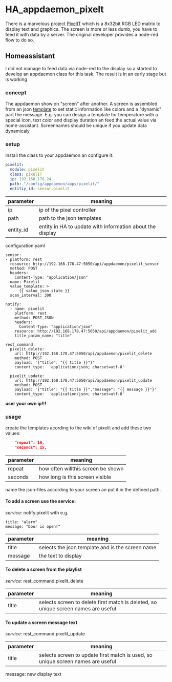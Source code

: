 # HA_appdaemon_pixelt
There is a marvelous project [PixelIT](https://www.bastelbunker.de/pixel-it/) which is a 8x32bit RGB LED matrix to display text and graphics. The screen is more or less dumb, you have to feed it with data by a server.
The original developer provides a node-red flow to do so.

## Homeassistant
I did not manage to feed data via node-red to the display so a started to develop an appdaemon class for this task. The result is in an early stage but is working

### concept

The appdaemon show on "screen" after another. A screen is assembled from an json [template](https://wiki.dietru.de/books/pixel-it/page/apiscreen) to set static information like colors and a "dynamic" part the message. E.g. you can design a template for temperature with a special icon, text color and display duration an feed the actual value via home-assistant. Screennames should be unique if you update data dynamicaly

### setup

Install the class to  your appdaemon an configure it:

```yaml
pixelit:
  module: pixelit
  class: pixelIT
  ip: 192.168.178.24
  path: "/config/appdaemon/apps/pixelit/"
  entitiy_id: sensor.pixelit
```
parameter | meaning
----------|----------
ip|ip of the pixel controller
path|path to the json templates
entity_id| entity in HA to update with information about the display

configuration.yaml
```
sensor:
- platform: rest
  resource: http://192.168.178.47:5050/api/appdaemon/pixelit_sensor
  method: POST
  headers:
    Content-Type: "application/json"
  name: Pixelit
  value_template: > 
      {{ value_json.state }}
  scan_interval: 300

notify:
  - name: pixelit
    platform: rest
    method: POST_JSON
    headers:
      Content-Type: "application/json"
    resource: http://192.168.178.47:5050/api/appdaemon/pixelit_add
    title_param_name: "title"

rest_command:
  pixelit_delete:
    url: http://192.168.178.47:5050/api/appdaemon/pixelit_delete
    method: POST
    payload: '{"title": "{{ title }}"}'
    content_type:  'application/json; charset=utf-8'

  pixelit_update:
    url: http://192.168.178.47:5050/api/appdaemon/pixelit_update
    method: POST
    payload: '{"title": "{{ title }}","message": "{{ message }}"}'
    content_type:  'application/json; charset=utf-8'
```
**user your own ip!!!**

### usage

create the templates acording to the wiki of pixelit and add these two values:
```json
    "repeat": 10,
    "seconds": 15,
 ```
parameter | meaning
----------|----------
repeat|how often willthis screen be shown
seconds|how long is this screen visible
 
name the json-files according to your screen an put it in the defined path.

#### To add a screen use the service:

*service:* notify.pixelit
with e.g.
```
title: "alarm"
message: "Door is open!"
```
parameter | meaning
----------|----------
title|selects the json template and is the screen name
message|the text to display

#### To delete a screen from the playlist

*service:* rest_command.pixelit_delete

parameter | meaning
----------|----------
title|selects screen to delete first match is deleted, so unique screen names are useful


#### To update a screen message text

*service:* rest_command.pixelit_update

parameter | meaning
----------|----------
title|selects screen to update first match is used, so unique screen names are useful
message: new display text
